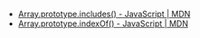 - [Array.prototype.includes() - JavaScript | MDN](https://developer.mozilla.org/en-US/docs/Web/JavaScript/Reference/Global_Objects/Array/includes)
- [Array.prototype.indexOf() - JavaScript | MDN](https://developer.mozilla.org/en-US/docs/Web/JavaScript/Reference/Global_Objects/Array/indexOf)
